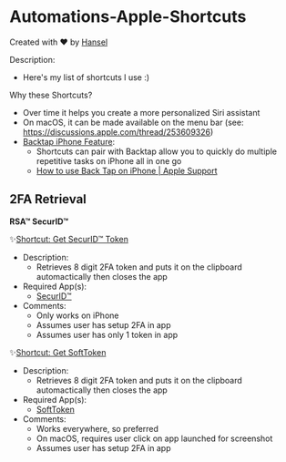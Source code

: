 # Automations-Apple-Shortcuts

Created with ❤️ by [Hansel](hansel.run)

Description:
- Here's my list of shortcuts I use :)

Why these Shortcuts?
- Over time it helps you create a more personalized Siri assistant
- On macOS, it can be made available on the menu bar (see: https://discussions.apple.com/thread/253609326)
- [Backtap iPhone Feature](https://support.apple.com/en-gb/HT211781): 
  - Shortcuts can pair with Backtap allow you to quickly do multiple repetitive tasks on iPhone all in one go
  - [How to use Back Tap on iPhone | Apple Support](!https://www.youtube.com/watch?v=IMbd0dTvr0I)


## 2FA Retrieval

**RSA™ SecurID™**

✨[Shortcut: Get SecurID™ Token](https://www.icloud.com/shortcuts/8a8df52d0e934ee4bd6a30270dca4579)
- Description:
  - Retrieves 8 digit 2FA token and puts it on the clipboard automactically then closes the app
- Required App(s):
  - [SecurID™](https://apps.apple.com/us/app/securid/id318038618)
- Comments:
  - Only works on iPhone
  - Assumes user has setup 2FA in app
  - Assumes user has only 1 token in app

✨[Shortcut: Get SoftToken](https://www.icloud.com/shortcuts/c1e21a55fcf84f6fa87aa8604ba4b9c1)
- Description:
  - Retrieves 8 digit 2FA token and puts it on the clipboard automactically then closes the app
- Required App(s): 
  - [SoftToken](https://apps.apple.com/us/app/softtoken/id1556128361)
- Comments:
  - Works everywhere, so preferred
  - On macOS, requires user click on app launched for screenshot
  - Assumes user has setup 2FA in app
